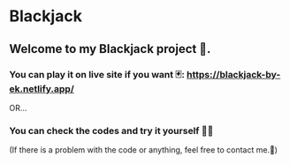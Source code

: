 # Blackjack

## Welcome to my Blackjack project 👋.

### You can play it on live site if you want 🃏: https://blackjack-by-ek.netlify.app/

OR...

### You can check the codes and try it yourself 👩‍💻

(If there is a problem with the code or anything, feel free to contact me.📩)
